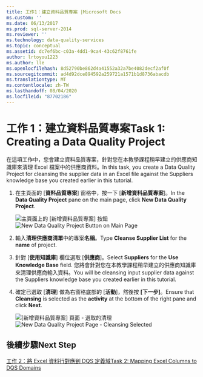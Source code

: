 ```yaml
---
title: 工作1：建立資料品質專案 |Microsoft Docs
ms.custom: ''
ms.date: 06/13/2017
ms.prod: sql-server-2014
ms.reviewer: ''
ms.technology: data-quality-services
ms.topic: conceptual
ms.assetid: dc7ef6bc-c03a-4dd1-9ca4-43c62f8761fe
author: lrtoyou1223
ms.author: lle
ms.openlocfilehash: 8d52790be862d4a41552a32a7be4082decf2af0f
ms.sourcegitcommit: ad4d92dce894592a259721a1571b1d8736abacdb
ms.translationtype: MT
ms.contentlocale: zh-TW
ms.lasthandoff: 08/04/2020
ms.locfileid: "87702186"
---
```

# <a name="task-1-creating-a-data-quality-project"></a><span data-ttu-id="945a7-102">工作 1：建立資料品質專案</span><span class="sxs-lookup"><span data-stu-id="945a7-102">Task 1: Creating a Data Quality Project</span></span>
  <span data-ttu-id="945a7-103">在這項工作中，您會建立資料品質專案，針對您在本教學課程稍早建立的供應商知識庫來清理 Excel 檔案中的供應商資料。</span><span class="sxs-lookup"><span data-stu-id="945a7-103">In this task, you create a Data Quality Project for cleansing the supplier data in an Excel file against the Suppliers knowledge base you created earlier in this tutorial.</span></span>

1.  <span data-ttu-id="945a7-104">在主頁面的 [**資料品質專案**] 窗格中，按一下 [**新增資料品質專案**]。</span><span class="sxs-lookup"><span data-stu-id="945a7-104">In the **Data Quality Project** pane on the main page, click **New Data Quality Project**.</span></span>

     <span data-ttu-id="945a7-105">![主頁面上的 [新增資料品質專案] 按鈕](../../2014/tutorials/media/et-creatingadataqualityproject-01.jpg "主頁面上的 [新增資料品質專案] 按鈕")</span><span class="sxs-lookup"><span data-stu-id="945a7-105">![New Data Quality Project Button on Main Page](../../2014/tutorials/media/et-creatingadataqualityproject-01.jpg "New Data Quality Project Button on Main Page")</span></span>

2.  <span data-ttu-id="945a7-106">輸入**清理供應商清單**中的專案**名稱**。</span><span class="sxs-lookup"><span data-stu-id="945a7-106">Type **Cleanse Supplier List** for the **name** of project.</span></span>

3.  <span data-ttu-id="945a7-107">針對 [**使用知識庫**] 欄位選取 [**供應商**]。</span><span class="sxs-lookup"><span data-stu-id="945a7-107">Select **Suppliers** for the **Use Knowledge Base** field.</span></span> <span data-ttu-id="945a7-108">您將會針對您在本教學課程稍早建立的供應商知識庫來清理供應商輸入資料。</span><span class="sxs-lookup"><span data-stu-id="945a7-108">You will be cleansing input supplier data against the Suppliers knowledge base you created earlier in this tutorial.</span></span>

4.  <span data-ttu-id="945a7-109">確定已選取 [**清理**] 做為右窗格底部的 [**活動**]，然後按 **[下一步]**。</span><span class="sxs-lookup"><span data-stu-id="945a7-109">Ensure that **Cleansing** is selected as the **activity** at the bottom of the right pane and click **Next**.</span></span>

     <span data-ttu-id="945a7-110">![[新增資料品質專案] 頁面 - 選取的清理](../../2014/tutorials/media/et-creatingadataqualityproject-02.jpg "[新增資料品質專案] 頁面 - 選取的清理")</span><span class="sxs-lookup"><span data-stu-id="945a7-110">![New Data Quality Project Page - Cleansing Selected](../../2014/tutorials/media/et-creatingadataqualityproject-02.jpg "New Data Quality Project Page - Cleansing Selected")</span></span>

## <a name="next-step"></a><span data-ttu-id="945a7-111">後續步驟</span><span class="sxs-lookup"><span data-stu-id="945a7-111">Next Step</span></span>
 [<span data-ttu-id="945a7-112">工作 2：將 Excel 資料行對應到 DQS 定義域</span><span class="sxs-lookup"><span data-stu-id="945a7-112">Task 2: Mapping Excel Columns to DQS Domains</span></span>](../../2014/tutorials/task-2-mapping-excel-columns-to-dqs-domains.md)


